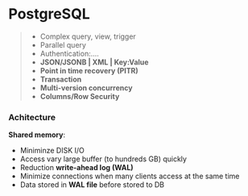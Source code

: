 # PostgreSQL

> -  Complex query, view, trigger
> -  Parallel query
> -  Authentication:....
> -  **JSON/JSONB | XML | Key:Value**
> -  **Point in time recovery (PITR)**
> -  **Transaction**
> -  **Multi-version concurrency**
> -  **Columns/Row Security**

### Achitecture

**Shared memory**:

-  Miniminze DISK I/O
-  Access vary large buffer (to hundreds GB) quickly
-  Reduction **write-ahead log (WAL)**
-  Minimize connections when many clients access at the same time
-  Data stored in **WAL file** before stored to DB
